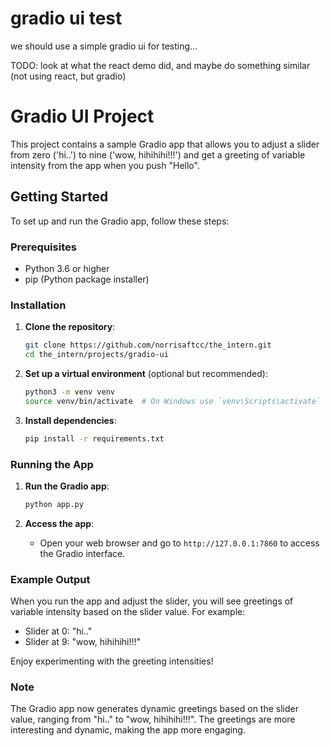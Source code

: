 # gradio ui test

we should use a simple gradio ui for testing...

TODO: look at what the react demo did, and maybe do something similar (not using react, but gradio)

# Gradio UI Project

This project contains a sample Gradio app that allows you to adjust a slider from zero ('hi..') to nine ('wow, hihihihi!!!') and get a greeting of variable intensity from the app when you push "Hello".

## Getting Started

To set up and run the Gradio app, follow these steps:

### Prerequisites

- Python 3.6 or higher
- pip (Python package installer)

### Installation

1. **Clone the repository**:
   ```bash
   git clone https://github.com/norrisaftcc/the_intern.git
   cd the_intern/projects/gradio-ui
   ```

2. **Set up a virtual environment** (optional but recommended):
   ```bash
   python3 -m venv venv
   source venv/bin/activate  # On Windows use `venv\Scripts\activate`
   ```

3. **Install dependencies**:
   ```bash
   pip install -r requirements.txt
   ```

### Running the App

1. **Run the Gradio app**:
   ```bash
   python app.py
   ```

2. **Access the app**:
   - Open your web browser and go to `http://127.0.0.1:7860` to access the Gradio interface.

### Example Output

When you run the app and adjust the slider, you will see greetings of variable intensity based on the slider value. For example:
- Slider at 0: "hi.."
- Slider at 9: "wow, hihihihi!!!"

Enjoy experimenting with the greeting intensities!

### Note

The Gradio app now generates dynamic greetings based on the slider value, ranging from "hi.." to "wow, hihihihi!!!". The greetings are more interesting and dynamic, making the app more engaging.
